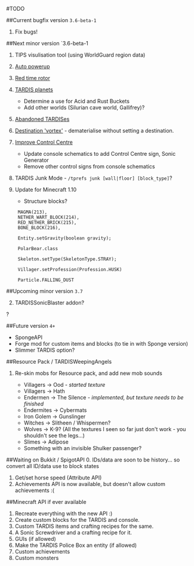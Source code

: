 #TODO

##Current bugfix version `3.6-beta-1`
1. Fix bugs!

##Next minor version `3.6-beta-1

1. TIPS visulisation tool (using WorldGuard region data)
2. [Auto powerup](http://dev.bukkit.org/bukkit-plugins/tardis/tickets/1209-auto-powerup/)
3. [Red time rotor](http://dev.bukkit.org/bukkit-plugins/tardis/tickets/1216-red-time-rotor/)
4. [TARDIS planets](http://dev.bukkit.org/bukkit-plugins/tardis/tickets/1168-a-dalek-conquest/)
    * Determine a use for Acid and Rust Buckets
    * Add other worlds (Silurian cave world, Gallifrey)?
5. [Abandoned TARDISes](http://dev.bukkit.org/bukkit-plugins/tardis/tickets/1277-possibility-to-abandon-a-tardis/)
6. [Destination 'vortex'](http://dev.bukkit.org/bukkit-plugins/tardis/tickets/1023-set-the-tardis-inflight-without-setting-a-destination/) - dematerialise without setting a destination.
7. [Improve Control Centre](http://dev.bukkit.org/bukkit-plugins/tardis/tickets/1324-improving-control-centre/)
    * Update console schematics to add Control Centre sign, Sonic Generator
    * Remove other control signs from console schematics
8. TARDIS Junk Mode - `/tprefs junk [wall|floor] [block_type]`?
9. Update for Minecraft 1.10
   * Structure blocks?
   
   ```
    MAGMA(213),
    NETHER_WART_BLOCK(214),
    RED_NETHER_BRICK(215),
    BONE_BLOCK(216),
    
    Entity.setGravity(boolean gravity);
    
    PolarBear.class
    
    Skeleton.setType(SkeletonType.STRAY);
    
    Villager.setProfession(Profession.HUSK)
    
    Particle.FALLING_DUST
    ```

##Upcoming minor version `3.7`  
 
2. TARDISSonicBlaster addon?

?

##Future version `4+`
* SpongeAPI
* Forge mod for custom items and blocks (to tie in with Sponge version)
* Slimmer TARDIS option?

##Resource Pack / TARDISWeepingAngels

1. Re-skin mobs for Resource pack, and add new mob sounds

   * Villagers -> Ood - _started texture_
   * Villagers -> Hath
   * Endermen -> The Silence - _implemented, but texture needs to be finished_
   * Endermites -> Cybermats
   * Iron Golem -> Gunslinger
   * Witches -> Slitheen / Whispermen?
   * Wolves -> K-9? (All the textures I seen so far just don't work - you shouldn't see the legs...)
   * Slimes -> Adipose
   * Something with an invisible Shulker passenger?

##Waiting on Bukkit / SpigotAPI
0. IDs/data are soon to be history... so convert all ID/data use to block states 
1. Get/set horse speed (Attribute API)
2. Achievements API is now available, but doesn't allow custom achievements :(

##Minecraft API if ever available
1. Recreate everything with the new API :)
2. Create custom blocks for the TARDIS and console.
3. Custom TARDIS items and crafting recipes for the same.
4. A Sonic Screwdriver and a crafting recipe for it.
5. GUIs (if allowed)
6. Make the TARDIS Police Box an entity (if allowed)
7. Custom achievements
8. Custom monsters
